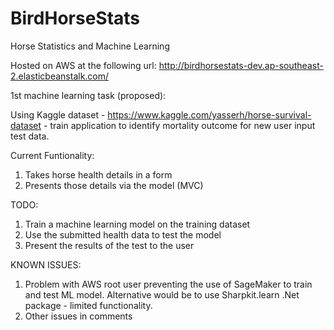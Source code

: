 # BirdHorseStats
Horse Statistics and Machine Learning

Hosted on AWS at the following url:
http://birdhorsestats-dev.ap-southeast-2.elasticbeanstalk.com/

1st machine learning task (proposed):

Using Kaggle dataset - https://www.kaggle.com/yasserh/horse-survival-dataset - train application to identify mortality outcome for new user input test data.

Current Funtionality:
1. Takes horse health details in a form
2. Presents those details via the model (MVC)

TODO:
1. Train a machine learning model on the training dataset
2. Use the submitted health data to test the model 
3. Present the results of the test to the user

KNOWN ISSUES:
1. Problem with AWS root user preventing the use of SageMaker to train and test ML model. Alternative would be to use Sharpkit.learn .Net package - limited functionality.
2. Other issues in comments
